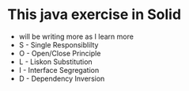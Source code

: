 # This java exercise in Solid

* will be writing more as I learn more
* S - Single Responsiblilty
* O - Open/Close Principle
* L - Liskon Substitution
* I - Interface Segregation
* D - Dependency Inversion
